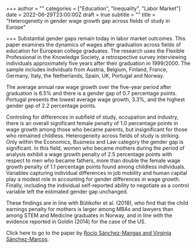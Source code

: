 +++
author = ""
categories = ["Education", "Inequality", "Labor Market"]
date = 2022-06-29T23:00:00Z
draft = true
subtitle = ""
title = "Heterogeneity in gender wage growth gap across fields of study in Europe"

+++
Substantial gender gaps remain today in labor market outcomes. This paper examines the dynamics of wages after graduation across fields of education for European college graduates. The research uses the Flexible Professional in the Knowledge Society, a retrospective survey interviewing individuals approximately five years after their graduation in 1999/2000. The sample includes individuals from Austria, Belgium, Finland, France, Germany, Italy, the Netherlands, Spain, UK, Portugal and Norway.

The average annual raw wage growth over the five-year period after graduation is 6.5% and there is a gender gap of 0.7 percentage points. Portugal presents the lowest average wage growth, 3.3%, and the highest gender gap of 2.2 percentage points.

Controling for differences in subfield of study, occupation and industry, there is an overall significant female penalty of 1.0 percentage points in wage growth among those who became parents, but insignificant for those who remained childless. Heterogeneity across fields of study is striking. Only within the Economics, Business and Law category the gender gap is significant. In this field, women who became mothers during the period of analysis exhibit a wage growth penalty of 2.5 percentage points with respect to men who became fathers, more than double the female wage growth penalty of 1.1 percentage points found among childless individuals. Variables capturing individual differences in job mobility and human capital play a modest role in accounting for gender differences in wage growth. Finally, including the individual self-reported ability to negotiate as a control variable left the estimated gender gap unchanged.

These findings are in line with Bütikofer et al. (2018), who find that the child earnings penalty for mothers is larger among MBAs and lawyers than among STEM and Medicine graduates in Norway, and in line with the evidence reported in Goldin (2014) for the case of the US.

Click here to go to the paper by [Rocío Sánchez-Mangas and Virginia Sánchez-Marcos](https://academic.oup.com/cesifo/article/67/3/251/6151198?rss=1).